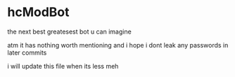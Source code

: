 # hcModBot

the next best greatesest bot u can imagine

atm it has nothing worth mentioning and i hope i dont leak any passwords in later commits

i will update this file when its less meh
